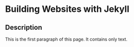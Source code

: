 # Building Websites with Jekyll

## Description

This is the first paragraph of this page. It contains only text. 
